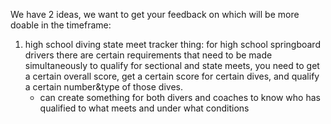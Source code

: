 We have 2 ideas, we want to get your feedback on which will be more doable in the timeframe:

1. high school diving state meet tracker thing: for high school springboard drivers there are certain requirements that need to be made simultaneously to qualify for sectional and state meets, you need to get a certain overall score, get a certain score for certain dives, and qualify a certain number&type of those dives.
    - can create something for both divers and coaches to know who has qualified to what meets and under what conditions
